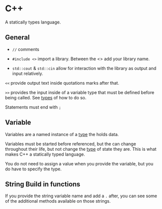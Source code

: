 # C++

A statically types language.

## General

- `//` comments

- `#include <>` import a library. Between the <> add your library name.

- `std::cout` & `std::cin` allow for interaction with the library as  output and input relatively.

`<<` provide output text inside quotations marks after that.

`>>` provides the input inside of a variable type that must be defined before being called. See [types](./Notes.md/#types) of how to do so.

Statements must end with `;`

## Variable

Variables are a named instance of a [type](./types/README.md) the holds data.

Variables must be started before referenced, but the can change throughout their life, but not change the [type](./types/README.md) of state they are. This is what makes C++ a statically typed language.

You do not need to assign a value when you provide the variable, but you do have to specify the type.

## String Build in functions

If you provide the string variable name and add a `.` after, you can see some of the additional methods available on those strings.

